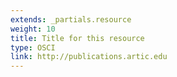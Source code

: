 ```yaml
---
extends: _partials.resource
weight: 10
title: Title for this resource
type: OSCI
link: http://publications.artic.edu
---
```

